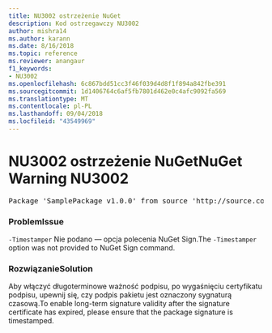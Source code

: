 ```yaml
---
title: NU3002 ostrzeżenie NuGet
description: Kod ostrzegawczy NU3002
author: mishra14
ms.author: karann
ms.date: 8/16/2018
ms.topic: reference
ms.reviewer: anangaur
f1_keywords:
- NU3002
ms.openlocfilehash: 6c867bdd51cc3f46f039d4d8f1f894a842fbe391
ms.sourcegitcommit: 1d1406764c6af5fb7801d462e0c4afc9092fa569
ms.translationtype: MT
ms.contentlocale: pl-PL
ms.lasthandoff: 09/04/2018
ms.locfileid: "43549969"
---
```

# <a name="nuget-warning-nu3002"></a><span data-ttu-id="91c14-103">NU3002 ostrzeżenie NuGet</span><span class="sxs-lookup"><span data-stu-id="91c14-103">NuGet Warning NU3002</span></span>

<pre>Package 'SamplePackage v1.0.0' from source 'http://source.com/index.json': The '-Timestamper' option was not provided. The signed package will not be timestamped. To learn more about this option, please visit https://docs.nuget.org/docs/reference/command-line-reference.</pre>

### <a name="issue"></a><span data-ttu-id="91c14-104">Problem</span><span class="sxs-lookup"><span data-stu-id="91c14-104">Issue</span></span>

<span data-ttu-id="91c14-105">`-Timestamper` Nie podano — opcja polecenia NuGet Sign.</span><span class="sxs-lookup"><span data-stu-id="91c14-105">The `-Timestamper` option was not provided to NuGet Sign command.</span></span>


### <a name="solution"></a><span data-ttu-id="91c14-106">Rozwiązanie</span><span class="sxs-lookup"><span data-stu-id="91c14-106">Solution</span></span>

<span data-ttu-id="91c14-107">Aby włączyć długoterminowe ważność podpisu, po wygaśnięciu certyfikatu podpisu, upewnij się, czy podpis pakietu jest oznaczony sygnaturą czasową.</span><span class="sxs-lookup"><span data-stu-id="91c14-107">To enable long-term signature validity after the signature certificate has expired, please ensure that the package signature is timestamped.</span></span>


